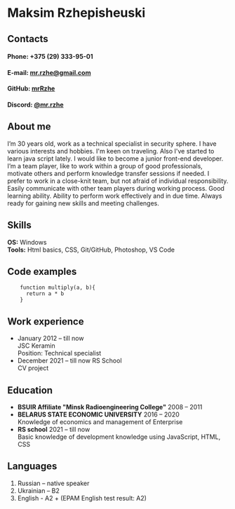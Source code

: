 Maksim Rzhepisheuski
====================
Contacts
---------------
#### **Phone:**   +375 (29) 333-95-01  ####
#### **E-mail:**  mr.rzhe@gmail.com ####
#### **GitHub:**  [mrRzhe](https://github.com/mrRzhe)  ####
#### **Discord:** [@mr.rzhe](https://discord.com/channels/@mr.rzhe) ####

About me
--------------
I’m 30 years old, work as a technical specialist in security sphere. I have various interests and hobbies. I'm keen on traveling. Also I've started to learn java script lately. I would like to become a junior front-end developer.   
I’m a team player, like to work within a group of good professionals, motivate others and perform knowledge transfer sessions if needed. I prefer to work in a close-knit team, but not afraid of individual responsibility. Easily communicate with other team players during working process. Good learning ability. Ability to perform work effectively and in due time. Always ready for gaining new skills and meeting challenges.

Skills
-----------
**OS:**         Windows  
**Tools:**      Html basics, CSS, Git/GitHub, Photoshop, VS Code


Code examples
--------------
```
    function multiply(a, b){
      return a * b
    }
```

Work experience	
-------------------------------
- January 2012 – till now  
    JSC Keramin  
    Position: Technical specialist 
- December 2021 – till now
    RS School  
    CV project

Education
----------
- **BSUIR Affiliate "Minsk Radioengineering College"** 2008 – 2011
- **BELARUS STATE ECONOMIC UNIVERSITY** 2016 – 2020  
Knowledge of economics and management of Enterprise
- **RS school** 2021 – till now  
Basic knowledge of development knowledge using JavaScript, HTML, CSS

Languages
---------
1. Russian – native speaker
2. Ukrainian – B2
3. English - A2 + (EPAM English test result: A2)
